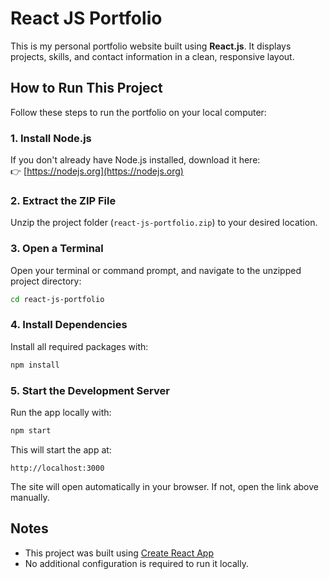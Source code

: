# React JS Portfolio

This is my personal portfolio website built using **React.js**. It displays projects, skills, and contact information in a clean, responsive layout.

## How to Run This Project

Follow these steps to run the portfolio on your local computer:

### 1. Install Node.js

If you don't already have Node.js installed, download it here:  
👉 [https://nodejs.org](https://nodejs.org)

### 2. Extract the ZIP File

Unzip the project folder (`react-js-portfolio.zip`) to your desired location.

### 3. Open a Terminal

Open your terminal or command prompt, and navigate to the unzipped project directory:

```bash
cd react-js-portfolio
```

### 4. Install Dependencies

Install all required packages with:

```bash
npm install
```

### 5. Start the Development Server

Run the app locally with:

```bash
npm start
```

This will start the app at:

```
http://localhost:3000
```

The site will open automatically in your browser. If not, open the link above manually.

## Notes

- This project was built using [Create React App](https://create-react-app.dev/)
- No additional configuration is required to run it locally.
